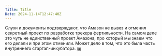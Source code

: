 ```yaml
---
Title: Title
Date: 2024-11-14T12:47:40Z
---
```

Слухи и документы подтверждают, что Амазон не вывез и отменил секретный проект
по разработке трекера фертильности. На самом деле это чуть не единственный
проект Амазона, про который мы знаем что его делали и при этом отменили. Может
дело в том, что это была часть внутреннего стартап-инкубатора.
[@](https://www.cnbc.com/2024/11/13/amazon-shuts-down-secret-project-to-develop-fertility-tracker.html)